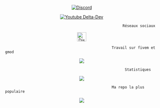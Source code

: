 
 <p align="center">
<a href="https://discords.com/bio/p/dhz" target="blank"><img align="center" src="https://discord.c99.nl/widget/theme-3/404546606415740940.png" alt="Discord" /></a>
</p>
 <p align="center">
<a href="https://www.youtube.com/c/DeltaDev/videos" target="blank"><img align="center" src="https://img.shields.io/youtube/channel/subscribers/UC4U91XhP8Uw1ewnYzZJI6eg?label=s%27abonner&style=for-the-badge" alt="Youtube Delta-Dev" /></a>
</p>
</p>

                                                          Réseaux sociaux

<p align="center">
<a href="https://discord.gg/ZKJcrDddYx" target="blank"><img align="center" src="https://upload.wikimedia.org/wikipedia/fr/thumb/4/4f/Discord_Logo_sans_texte.svg/1818px-Discord_Logo_sans_texte.svg.png" alt="Discord" height="30" width="30"/></a>
</p>

                                                     Travail sur fivem et gmod

<p align="center">
  <img align="center" src="https://github-readme-stats.vercel.app/api/top-langs/?username=dhz542165&theme=onedark"/>
</p>

                                                           Statistiques
                                             
<p align="center">
  <a href="https://github.com/dhz542165?tab=repositories">
<img  src="https://github-readme-stats.vercel.app/api?username=dhz542165&hide=issues&show_icons=true&theme=onedark" data-canonical-src="https://github-readme-stats.vercel.app/api?username=dhz542165&hide=issues&show_icons=true&theme=onedark">
    </a>
</p>

                                                     Ma repo la plus populaire
<p align="center">
<a href="https://github.com/dhz542165/dhz_gestion_vehicle_contextUI">
  <img align="center" src="https://github-readme-stats.vercel.app/api/pin/?username=dhz542165&repo=dhz_gestion_vehicle_contextUI&theme=onedark"/>
</a>
</p>


